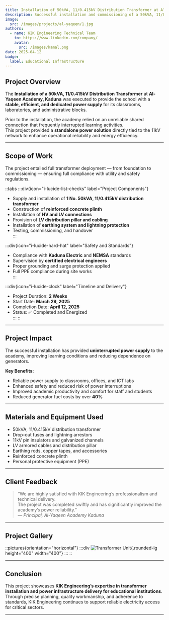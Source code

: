 ```yaml
---
title: Installation of 50kVA, 11/0.415kV Distribution Transformer at Al-Yaqeen Academy, Kaduna
description: Successful installation and commissioning of a 50kVA, 11/0.415kV distribution transformer to provide reliable and dedicated power supply to Al-Yaqeen Academy, Kaduna.
image:
  src: /images/projects/al-yaqeen/1.jpg
authors:
  - name: KIK Engineering Technical Team
    to: https://www.linkedin.com/company/
    avatar:
      src: /images/kamal.png
date: 2025-04-12
badge:
  label: Educational Infrastructure
---
```


## Project Overview

The **Installation of a 50kVA, 11/0.415kV Distribution Transformer** at **Al-Yaqeen Academy, Kaduna** was executed to provide the school with a **stable, efficient, and dedicated power supply** for its classrooms, laboratories, and administrative blocks.  

Prior to the installation, the academy relied on an unreliable shared connection that frequently interrupted learning activities.  
This project provided a **standalone power solution** directly tied to the 11kV network to enhance operational reliability and energy efficiency.

---

## Scope of Work

The project entailed full transformer deployment — from foundation to commissioning — ensuring full compliance with utility and safety regulations.

::tabs
  :::div{icon="i-lucide-list-checks" label="Project Components"}
  - Supply and installation of **1 No. 50kVA, 11/0.415kV distribution transformer**  
  - Construction of **reinforced concrete plinth**  
  - Installation of **HV and LV connections**  
  - Provision of **LV distribution pillar and cabling**  
  - Installation of **earthing system and lightning protection**  
  - Testing, commissioning, and handover  
  :::

  :::div{icon="i-lucide-hard-hat" label="Safety and Standards"}
  - Compliance with **Kaduna Electric** and **NEMSA** standards  
  - Supervision by **certified electrical engineers**  
  - Proper grounding and surge protection applied  
  - Full PPE compliance during site works  
  :::

  :::div{icon="i-lucide-clock" label="Timeline and Delivery"}
  - Project Duration: **2 Weeks**  
  - Start Date: **March 29, 2025**  
  - Completion Date: **April 12, 2025**  
  - Status: ✅ Completed and Energized  
  :::
::

---

## Project Impact

The successful installation has provided **uninterrupted power supply** to the academy, improving learning conditions and reducing dependence on generators.  

**Key Benefits:**
- Reliable power supply to classrooms, offices, and ICT labs  
- Enhanced safety and reduced risk of power interruptions  
- Improved academic productivity and comfort for staff and students  
- Reduced generator fuel costs by over **40%**  

---

## Materials and Equipment Used

- 50kVA, 11/0.415kV distribution transformer  
- Drop-out fuses and lightning arrestors  
- 11kV pin insulators and galvanized channels  
- LV armored cables and distribution pillar  
- Earthing rods, copper tapes, and accessories  
- Reinforced concrete plinth  
- Personal protective equipment (PPE)  

---

## Client Feedback

> “We are highly satisfied with KIK Engineering’s professionalism and technical delivery.  
> The project was completed swiftly and has significantly improved the academy’s power reliability.”  
> — *Principal, Al-Yaqeen Academy Kaduna*

---

## Project Gallery

::pictures{orientation="horizontal"}
  :::div
  ![Transformer Unit](/images/projects/al-yaqeen/1.jpg){.rounded-lg height="400" width="400"}
  :::
::

---

## Conclusion

This project showcases **KIK Engineering’s expertise in transformer installation and power infrastructure delivery for educational institutions**.  
Through precise planning, quality workmanship, and adherence to standards, KIK Engineering continues to support reliable electricity access for critical sectors.

---
